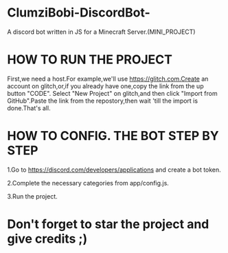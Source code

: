 # ClumziBobi-DiscordBot-
A discord bot written in JS for a Minecraft Server.(MINI_PROJECT)

# HOW TO RUN THE PROJECT
First,we need a host.For example,we'll use https://glitch.com.Create an account on glitch,or,if you already have one,copy the link from the up button "CODE".
Select "New Project" on glitch,and then click "Import from GitHub".Paste the link from the repostory,then wait 'till the import is done.That's all.

# HOW TO CONFIG. THE BOT STEP BY STEP
1.Go to https://discord.com/developers/applications and create a bot token.

2.Complete the necessary categories from app/config.js.

3.Run the project.


# Don't forget to star the project and give credits ;)
